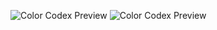 ![Color Codex Preview](https://github.com/suyash-modi/color-codex/blob/master/app/src/main/res/drawable/WhatsApp%20Image%202025-04-18%20at%2001.13.22_3d8c762a.jpg)
![Color Codex Preview](https://github.com/suyash-modi/color-codex/raw/master/app/src/main/res/drawable/Untitled%20design.png)
